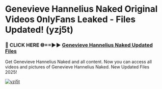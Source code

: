 # Genevieve Hannelius Naked Original Videos 0nlyFans Leaked - Files Updated! (yzj5t)

<h3>🔴 CLICK HERE 🌐==►► <a href="https://tinyurl.com/yckcrads" rel="nofollow">Genevieve Hannelius Naked Updated Files</a></h3>

Get Genevieve Hannelius Naked and all content. Now you can access all videos and pictures of Genevieve Hannelius Naked. New Updated Files 2025!

[![yzj5t](https://i.imgur.com/hpKpOFt.gif)](https://tinyurl.com/yckcrads)

